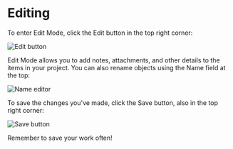# Editing

To enter Edit Mode, click the Edit button in the top right corner:

![Edit button](edit_button.png)

Edit Mode allows you to add notes, attachments, and other details to the items
in your project. You can also rename objects using the Name field at the top:

![Name editor](name_editor.png)

To save the changes you've made, click the Save button, also in the top right
corner:

![Save button](save_button.png)

Remember to save your work often!
